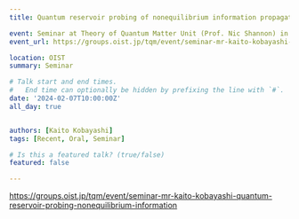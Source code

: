 ```yaml
---
title: Quantum reservoir probing of nonequilibrium information propagation in diverse quantum systems @ OIST

event: Seminar at Theory of Quantum Matter Unit (Prof. Nic Shannon) in OIST
event_url: https://groups.oist.jp/tqm/event/seminar-mr-kaito-kobayashi-quantum-reservoir-probing-nonequilibrium-information

location: OIST
summary: Seminar

# Talk start and end times.
#   End time can optionally be hidden by prefixing the line with `#`.
date: '2024-02-07T10:00:00Z'
all_day: true


authors: [Kaito Kobayashi]
tags: [Recent, Oral, Seminar]

# Is this a featured talk? (true/false)
featured: false

---
```

https://groups.oist.jp/tqm/event/seminar-mr-kaito-kobayashi-quantum-reservoir-probing-nonequilibrium-information